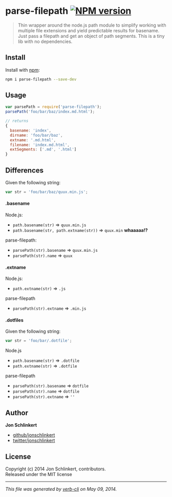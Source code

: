 # parse-filepath [![NPM version](https://badge.fury.io/js/parse-filepath.png)](http://badge.fury.io/js/parse-filepath)

> Thin wrapper around the node.js path module to simplify working with multiple file extensions and yield predictable results for basename. Just pass a filepath and get an object of path segments. This is a tiny lib with no dependencies.

## Install
Install with [npm](npmjs.org):

```bash
npm i parse-filepath --save-dev
```


## Usage

```js
var parsePath = require('parse-filepath');
parsePath('foo/bar/baz/index.md.html');

// returns
{
  basename: 'index',
  dirname: 'foo/bar/baz',
  extname: '.md.html',
  filename: 'index.md.html',
  extSegments: ['.md', '.html']
}
```

## Differences

Given the following string:

```js
var str = 'foo/bar/baz/quux.min.js';
```

#### .basename

Node.js:

* `path.basename(str)` => `quux.min.js`
* `path.basename(str, path.extname(str))` => `quux.min` **whaaaaa!?**

parse-filepath:

* `parsePath(str).basename` => `quux.min.js`
* `parsePath(str).name` => `quux`


#### .extname

Node.js:

* `path.extname(str)` => `.js`

parse-filepath

* `parsePath(str).extname` => `.min.js`


#### .dotfiles

Given the following string:

```js
var str = 'foo/bar/.dotfile';
```

Node.js

* `path.basename(str)` => `.dotfile`
* `path.extname(str)` => `.dotfile`

parse-filepath

* `parsePath(str).basename` => `dotfile`
* `parsePath(str).name` => `dotfile`
* `parsePath(str).extname` => `''`



## Author

**Jon Schlinkert**

+ [github/jonschlinkert](https://github.com/jonschlinkert)
+ [twitter/jonschlinkert](http://twitter.com/jonschlinkert)

## License
Copyright (c) 2014 Jon Schlinkert, contributors.  
Released under the MIT license

***

_This file was generated by [verb-cli](https://github.com/assemble/verb-cli) on May 09, 2014._